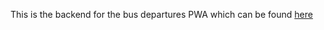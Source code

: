 This is the backend for the bus departures PWA which can be found [here](https://github.com/MasterPieceSVK/autobusy_v4)
